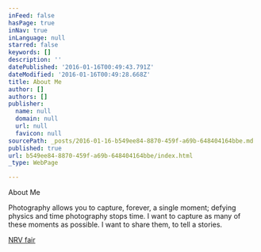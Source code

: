 ```yaml
---
inFeed: false
hasPage: true
inNav: true
inLanguage: null
starred: false
keywords: []
description: ''
datePublished: '2016-01-16T00:49:43.791Z'
dateModified: '2016-01-16T00:49:28.668Z'
title: About Me
author: []
authors: []
publisher:
  name: null
  domain: null
  url: null
  favicon: null
sourcePath: _posts/2016-01-16-b549ee84-8870-459f-a69b-648404164bbe.md
published: true
url: b549ee84-8870-459f-a69b-648404164bbe/index.html
_type: WebPage

---
```

About Me

Photography allows you to capture, forever, a single moment; defying physics and time photography stops time. I want to capture as many of these moments as possible. I want to share them, to tell a stories. 

[NRV fair][0]

[0]: https://thegrid.ai/jackiewilliamsphotography/new-river-valley-fair/